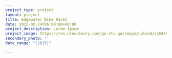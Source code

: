 ```yaml
---
project_type: project
layout: project
title: Edgewater Bike Racks
date: 2022-02-24T06:00:00+00:00
project_description: Lorem Ipsum
project_image: https://res.cloudinary.com/go-stu-go/image/upload/v1645940034/home/gostugo/bikerack_rr1ku0.png
secondary_photo: ''
date_range: "(2015)"

---
```

